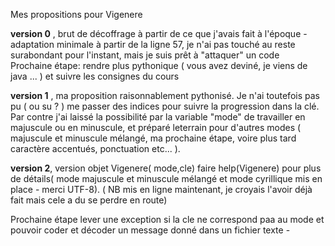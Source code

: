 Mes propositions pour Vigenere

**version 0** , brut de décoffrage à partir de ce que j'avais fait à l'époque - adaptation minimale à partir de la ligne 57, je n'ai pas touché au reste surabondant pour l'instant, mais je suis prêt à "attaquer" un code  
Prochaine étape: rendre plus pythonique ( vous avez deviné, je viens de java ... ) et suivre les consignes du cours

**version 1** , ma proposition raisonnablement pythonisé. Je n'ai toutefois pas pu ( ou su ? ) me passer des indices pour suivre la progression dans la clé. Par contre j'ai laissé la possibilité par la variable "mode" de travailler en majuscule ou en minuscule, et préparé leterrain pour d'autres modes ( majuscule et minuscule mélangé, ma prochaine étape, voire plus tard caractère accentués, ponctuation etc... ).

**version 2**, version objet Vigenere( mode,cle) faire help(Vigenere) pour plus de détails( mode majuscule et minuscule mélangé et mode cyrillique mis en place - merci UTF-8).  ( NB mis en ligne maintenant, je croyais l'avoir déjà fait mais cele a du se perdre en route)

Prochaine étape lever une exception si la cle ne correspond paa au mode et pouvoir coder et décoder un message donné dans un fichier texte - 
